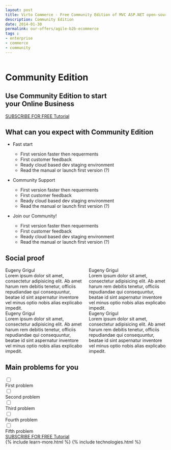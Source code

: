 ```yaml
---
layout: post
title: Virto Commerce - Free Community Edition of MVC ASP.NET open-source ecommerce framework
description: Community Edition
date: 2014-01-30
permalink: our-offers/agile-b2b-ecommerce
tags : 
- enterprise
- commerce
- community
---
```

<div class="slider">
	<img alt="" src="/Content/images/bg-community.jpg" class="slider-bg">
	<div class="responsive">
		<div class="slider-info">
			<h1 class="slider-title">Community Edition</h1>
			<h2 class="slider-descr">
				Use Community Edition to start<br>
				your Online Business
			</h2>
			<a class="button fill" href="/try-now/online-demo">SUBSCRIBE FOR FREE Tutorial</a>
		</div>
	</div>
</div>
<article role="main" class="main">
	<!-- Proposal -->
	<div class="proposal __responsive">
		<h2 class="head-title">What can you expect with Community Edition</h2>
		<ul class="list">
			<li class="list-item access">
				<div class="proposal-ico"></div>
				<p class="proposal-title">Fast start</p>
				<ul class="list">
				    <li>First version faster then requerments</li>
				    <li>First customer feedback</li>
				    <li>Ready cloud based dev staging environment</li>
				    <li>Read the manual or launch first version (?)</li>
				</ul>
			</li>
			<li class="list-item community">
				<div class="proposal-ico"></div>
				<p class="proposal-title">Community Support</p>
				<ul class="list">
				    <li>First version faster then requerments</li>
				    <li>First customer feedback</li>
				    <li>Ready cloud based dev staging environment</li>
				    <li>Read the manual or launch first version (?)</li>
				</ul>
			</li>
			<li class="list-item updates">
				<div class="proposal-ico"></div>
				<p class="proposal-title">Join our Community!</p>
				<ul class="list">
				    <li>First version faster then requerments</li>
				    <li>First customer feedback</li>
				    <li>Ready cloud based dev staging environment</li>
				    <li>Read the manual or launch first version (?)</li>
				</ul>
			</li>
		</ul>
	</div>
	<div class="social-proof __responsive">
		<h2 class="head-title">Social proof</h2>
		<div class="columns">
			<div class="column">
				<div class="sp-row">
					<div class="sp-pic">
						<img src="/Content/images/about/eugeny-grigul.jpg" alt="">
						<div class="sp-name">Eugeny Grigul</div>
					</div>
					<div class="sp-descr">
						Lorem ipsum dolor sit amet, consectetur adipisicing elit. Ab amet harum rem debitis tenetur, officiis repudiandae qui consequuntur, beatae id sint aspernatur inventore vel minus optio nobis alias explicabo impedit.
					</div>
				</div>
				<div class="sp-row">
					<div class="sp-pic">
						<img src="/Content/images/about/eugeny-grigul.jpg" alt="">
						<div class="sp-name">Eugeny Grigul</div>
					</div>
					<div class="sp-descr">
						Lorem ipsum dolor sit amet, consectetur adipisicing elit. Ab amet harum rem debitis tenetur, officiis repudiandae qui consequuntur, beatae id sint aspernatur inventore vel minus optio nobis alias explicabo impedit.
					</div>
				</div>
			</div>
			<div class="column">
				<div class="sp-row">
					<div class="sp-pic">
						<img src="/Content/images/about/eugeny-grigul.jpg" alt="">
						<div class="sp-name">Eugeny Grigul</div>
					</div>
					<div class="sp-descr">
						Lorem ipsum dolor sit amet, consectetur adipisicing elit. Ab amet harum rem debitis tenetur, officiis repudiandae qui consequuntur, beatae id sint aspernatur inventore vel minus optio nobis alias explicabo impedit.
					</div>
				</div>
				<div class="sp-row">
					<div class="sp-pic">
						<img src="/Content/images/about/eugeny-grigul.jpg" alt="">
						<div class="sp-name">Eugeny Grigul</div>
					</div>
					<div class="sp-descr">
						Lorem ipsum dolor sit amet, consectetur adipisicing elit. Ab amet harum rem debitis tenetur, officiis repudiandae qui consequuntur, beatae id sint aspernatur inventore vel minus optio nobis alias explicabo impedit.
					</div>
				</div>
			</div>
		</div>
	</div>
	<div class="vc-poll __responsive">
		<h2 class="head-title">Main problems for you</h2>
		<div class="poll-row">
			<input type="checkbox" name="" id="">
			<div class="poll-descr">First problem</div>
		</div>
		<div class="poll-row">
			<input type="checkbox" name="" id="">
			<div class="poll-descr">Second problem</div>
		</div>
		<div class="poll-row">
			<input type="checkbox" name="" id="">
			<div class="poll-descr">Third problem</div>
		</div>
		<div class="poll-row">
			<input type="checkbox" name="" id="">
			<div class="poll-descr">Fourth problem</div>
		</div>
		<div class="poll-row">
			<input type="checkbox" name="" id="">
			<div class="poll-descr">Fifth problem</div>
		</div>
	</div>
	<!-- Prices -->
	<div class="try-it">
		<a class="button fill" href="/try-now/online-demo">SUBSCRIBE FOR FREE Tutorial</a>
	</div>
	{% include learn-more.html %}
	{% include technologies.html %}
</article>
